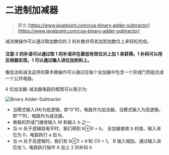 # 二进制加减器

> 原文:[https://www.javatpoint.com/coa-binary-adder-subtractor](https://www.javatpoint.com/coa-binary-adder-subtractor)

减法微操作可以通过取加数位的 2 的补数并将其加到加数位上来轻松完成。

#### 注意:2 的补语可以通过取 1 的补语并在最低有效位对上加 1 来获得。1 补码可以用反相器实现，1 可以通过输入进位加到和上。

像加法和减法这样的算术微操作可以通过在每个全加器中包含一个异或门而组合成一个公共电路。

4 位加法器-减法器电路的框图可以表示为:

![Binary Adder-Subtractor](../Images/dd87e5110a86f32d17c4c109e1d400e2.png)

*   当模式输入(M)为低逻辑，即“0”时，电路作为加法器，当模式输入为高逻辑，即“1”时，电路作为减法器。
*   串联的异或门接收输入 M 和输入 b 之一
*   当 m 处于逻辑低电平时，我们得到 b⊕0 = b。
    全加器接收 b 的值，输入进位为 0，电路执行 a 加 b。
*   当 m 处于高逻辑时，我们有 b⊕1 = b’和 C0 = 1。
    B 输入相加，通过输入进位加 1。电路执行操作 A 加上 2 的补码 b